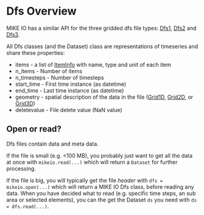 # Dfs Overview

MIKE IO has a similar API for the three gridded dfs file types: [Dfs1](Dfs1), [Dfs2](Dfs2) and [Dfs3](Dfs3). 

All Dfs classes (and the Dataset) class are representations of timeseries and 
share these properties: 

* items - a list of [ItemInfo](ItemInfo) with name, type and unit of each item
* n_items - Number of items
* n_timesteps - Number of timesteps
* start_time - First time instance (as datetime)
* end_time - Last time instance (as datetime)
* geometry - spatial description of the data in the file ([Grid1D](Grid1D), [Grid2D](Grid2D), or [Grid3D](Grid3D))
* deletevalue - File delete value (NaN value)



## Open or read? 

Dfs files contain data and meta data. 

If the file is small (e.g. <100 MB), you probably just want to get all the data at once with `mikeio.read(...)` which will return a `Dataset` for further processing.   

If the file is big, you will typically get the file *header* with `dfs = mikeio.open(...)` which will return a MIKE IO Dfs class, before reading any data. When you have decided what to read (e.g. specific time steps, an sub area or selected elements), you can the get the Dataset `ds` you need with `ds = dfs.read(...)`.
